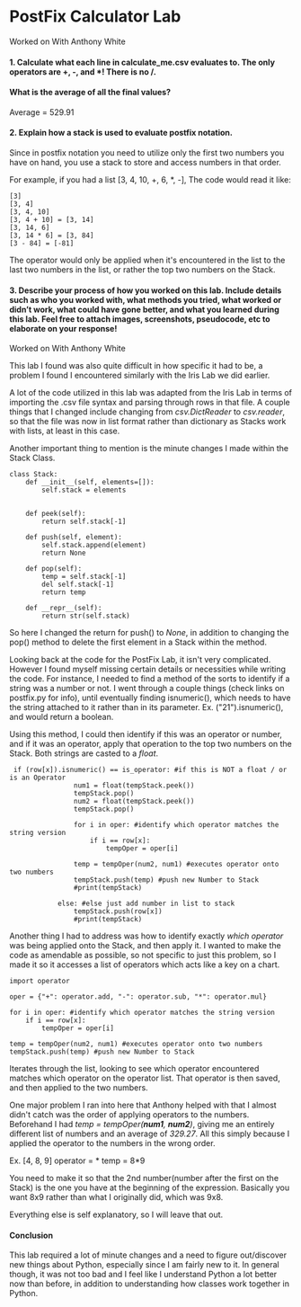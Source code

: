 # PostFix Calculator Lab
Worked on With Anthony White

#### 1. Calculate what each line in calculate_me.csv evaluates to. The only operators are +, -, and *! There is no /. 
#### What is the average of all the final values?
Average =  529.91

#### 2. Explain how a stack is used to evaluate postfix notation.
Since in postfix notation you need to utilize only the first two numbers you have on hand,
you use a stack to store and access numbers in that order.

For example, if you had a list [3, 4, 10, +, 6, *, -],
The code would read it like:
~~~
[3]
[3, 4]
[3, 4, 10]
[3, 4 + 10] = [3, 14]
[3, 14, 6]
[3, 14 * 6] = [3, 84]
[3 - 84] = [-81]
~~~
The operator would only be applied when it's encountered in the list to the last two numbers in the list, or rather the top two numbers on the Stack.

#### 3. Describe your process of how you worked on this lab. Include details such as who you worked with, what methods you tried, what worked or didn’t work, what could have gone better, and what you learned during this lab. Feel free to attach images, screenshots, pseudocode, etc to elaborate on your response!
Worked on With Anthony White

This lab I found was also quite difficult in how specific it had to be, a problem I found I encountered similarly with the Iris Lab we did earlier.

A lot of the code utilized in this lab was adapted from the Iris Lab in terms of importing the .csv file syntax and parsing through rows in that file. A couple things that I changed include changing from _csv.DictReader_ to _csv.reader_, so that the file was now in list format rather than dictionary as Stacks work with lists, at least in this case.

Another important thing to mention is the minute changes I made within the Stack Class.
~~~
class Stack:
    def __init__(self, elements=[]):
        self.stack = elements
       
    
    def peek(self):
        return self.stack[-1]

    def push(self, element):
        self.stack.append(element)
        return None

    def pop(self):
        temp = self.stack[-1]
        del self.stack[-1]
        return temp

    def __repr__(self):
        return str(self.stack)
~~~
So here I changed the return for push() to _None_, in addition to changing the pop() method to delete the first element in a Stack within the method.


Looking back at the code for the PostFix Lab, it isn't very complicated. However I found myself missing certain details or necessities while writing the code. For instance, I needed to find a method of the sorts to identify if a string was a number or not. I went through a couple things (check links on postfix.py for info), until eventually finding isnumeric(), which needs to have the string attached to it rather than in its parameter. Ex. ("21").isnumeric(), and would return a boolean.

Using this method, I could then identify if this was an operator or number, and if it was an operator, apply that operation to the top two numbers on the Stack. Both strings are casted to a _float_.

~~~
 if (row[x]).isnumeric() == is_operator: #if this is NOT a float / or is an Operator
                num1 = float(tempStack.peek())
                tempStack.pop()
                num2 = float(tempStack.peek())
                tempStack.pop()

                for i in oper: #identify which operator matches the string version
                    if i == row[x]:
                        tempOper = oper[i]

                temp = tempOper(num2, num1) #executes operator onto two numbers
                tempStack.push(temp) #push new Number to Stack
                #print(tempStack)

            else: #else just add number in list to stack
                tempStack.push(row[x])
                #print(tempStack)
~~~

Another thing I had to address was how to identify exactly _which operator_ was being applied onto the Stack, and then apply it. I wanted to make the code as amendable as possible, so not specific to just this problem, so I made it so it accesses a list of operators which acts like a key on a chart.
~~~
import operator
~~~
~~~
oper = {"+": operator.add, "-": operator.sub, "*": operator.mul}
~~~
~~~
for i in oper: #identify which operator matches the string version
    if i == row[x]:
        tempOper = oper[i]

temp = tempOper(num2, num1) #executes operator onto two numbers
tempStack.push(temp) #push new Number to Stack
~~~
Iterates through the list, looking to see which operator encountered matches which operator on the operator list. That operator is then saved, and then applied to the two numbers.

One major problem I ran into here that Anthony helped with that I almost didn't catch was the order of applying operators to the numbers. Beforehand I had _temp = tempOper(**num1**, **num2**)_, giving me an entirely different list of numbers and an average of _329.27_. All this simply because I applied the operator to the numbers in the wrong order.

Ex. [4, 8, 9]
operator = *
temp = 8*9

You need to make it so that the 2nd number(number after the first on the Stack) is the one you have at the beginning of the expression. Basically you want 8x9 rather than what I originally did, which was 9x8.

Everything else is self explanatory, so I will leave that out.

#### Conclusion
This lab required a lot of minute changes and a need to figure out/discover new things about Python, especially since I am fairly new to it. In general though, it was not too bad and I feel like I understand Python a lot better now than before, in addition to understanding how classes work together in Python.


